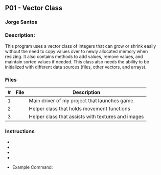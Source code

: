 ## P01 - Vector Class
### Jorge Santos
### Description:

This program uses a vector class of integers that can grow or shrink easily without the need to copy values over to newly allocated memory when resizing.
It also contains methods to add values, remove values, and maintain sorted values if needed. This class also needs the ability to be 
initialized with different data sources (files, other vectors, and arrays).



### Files

|   #   | File            | Description                                        |
| :---: | --------------- | -------------------------------------------------- |
|   1   |      | Main driver of my project that launches game.      |
|   2   |   | Helper class that holds movement functions         |
|   3   |   | Helper class that assists with textures and images |

### Instructions

- 
- 
- 
- 


- Example Command:
   
